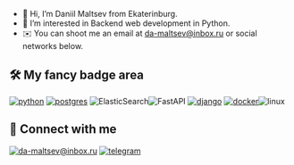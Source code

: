 - 👋 Hi, I’m Daniil Maltsev from Ekaterinburg. 
- 👀 I’m interested in Backend web development in Python.
- ✉️ You can shoot me an email at [da-maltsev@inbox.ru](mailto:da-maltsev@inbox.ru) or social networks 
  below.

<!--- [![image](https://www.codewars.com/users/da-maltsev/badges/large)](https://www.codewars.com/users/da-maltsev) --->




## 🛠 My fancy badge area

[![python](https://img.shields.io/badge/python%20-%23255074.svg?&style=for-the-badge&logo=python&logoColor=white)](https://www.python.org) [![postgres](https://img.shields.io/badge/postgres-%23316192.svg?&style=for-the-badge&logo=postgresql&logoColor=white)](https://www.postgresql.org) ![ElasticSearch](https://img.shields.io/badge/-ElasticSearch-005571?style=for-the-badge&logo=elasticsearch)![FastAPI](https://img.shields.io/badge/fastapi-109989?style=for-the-badge&logo=FASTAPI&logoColor=white) [![django](https://img.shields.io/badge/django%20-%23092E20.svg?&style=for-the-badge&logo=django&logoColor=white)](https://www.djangoproject.com) [![docker](https://img.shields.io/badge/docker-%232496ED.svg?&style=for-the-badge&logo=docker&logoColor=white)](https://www.docker.com)![linux](https://img.shields.io/badge/Linux-FCC624?style=for-the-badge&logo=linux&logoColor=black) 

## 🤝 Connect with me

[![da-maltsev@inbox.ru](https://img.shields.io/badge/email%20-%23E62B1E.svg?&style=for-the-badge&logo=mail.ru&logoColor=white)](mailto:da-maltsev@inbox.ru) [![telegram](https://img.shields.io/badge/telegram%20-%2326A4E3.svg?&style=for-the-badge&logo=telegram&logoColor=white)](https://t.me/da_maltsev)
<!---
da-maltsev/da-maltsev is a ✨ special ✨ repository because its `README.md` (this file) appears on your GitHub profile.
You can click the Preview link to take a look at your changes.
--->
